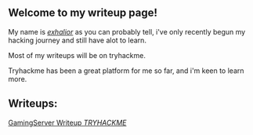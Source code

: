 <script src="https://tryhackme.com/badge/97433"></script>

## Welcome to my writeup page!

My name is *[exhalior](https://tryhackme.com/p/exhalior)* as you can probably tell, i've only recently begun my hacking journey and still have alot to learn.

Most of my writeups will be on tryhackme.

Tryhackme has been a great platform for me so far, and i'm keen to learn more. 

## Writeups:

[GamingServer Writeup *TRYHACKME*](https://exhalior.github.io/GamingWriteup.html)

<script>var clicky_site_ids = clicky_site_ids || []; clicky_site_ids.push(101275407);</script>
<script async src="//static.getclicky.com/js"></script>
